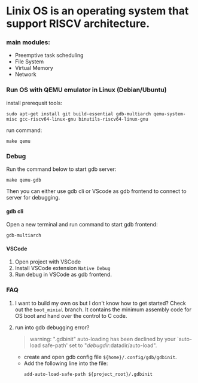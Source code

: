 # Linix OS is an operating system that support RISCV architecture. 

### main modules:
- Preemptive task scheduling
- File System
- Virtual Memory
- Network


### Run OS with QEMU emulator in Linux (Debian/Ubuntu)
install prerequsit tools:
```
sudo apt-get install git build-essential gdb-multiarch qemu-system-misc gcc-riscv64-linux-gnu binutils-riscv64-linux-gnu
```

run command:
```
make qemu
```


### Debug 
Run the command below to start gdb server:
```
make qemu-gdb
```
Then you can either use gdb cli or VScode as gdb frontend to connect to server for debugging.

#### gdb cli
Open a new terminal and run command to start gdb frontend:
```
gdb-multiarch
```


#### VSCode
1. Open project with VSCode
2. Install VSCode extension `Native Debug`
3. Run debug in VSCode as gdb frontend.

### FAQ
1. I want to build my own os but I don't know how to get started?
    Check out the `boot_minial` branch. It contains the minimum assembly code for OS boot and hand over the control to C code.

2. run into gdb debugging error?
    > warning:  ".gdbinit" auto-loading has been declined by your `auto-load safe-path' set to "$debugdir:$datadir/auto-load".

    - create and open gdb config file `${home}/.config/gdb/gdbinit`. 
    - Add the following line into the file:
        ```
        add-auto-load-safe-path ${project_root}/.gdbinit
        ```
